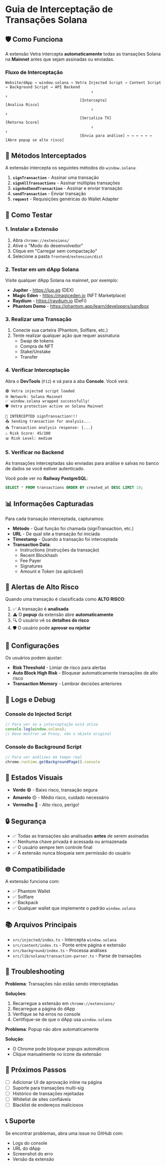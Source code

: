 # Guia de Interceptação de Transações Solana

## 🛡️ Como Funciona

A extensão Vetra intercepta **automaticamente** todas as transações Solana na **Mainnet** antes que sejam assinadas ou enviadas.

### Fluxo de Interceptação

```
Website/dApp → window.solana → Vetra Injected Script → Content Script → Background Script → API Backend
                                      ↓                                      ↓
                                 [Intercepta]                          [Analisa Risco]
                                      ↓                                      ↓
                                 [Serializa TX]                        [Retorna Score]
                                      ↓                                      ↓
                                 [Envia para análise] ← ← ← ← ← ←   [Abre popup se alto risco]
```

## 🎯 Métodos Interceptados

A extensão intercepta os seguintes métodos do `window.solana`:

1. **`signTransaction`** - Assinar uma transação
2. **`signAllTransactions`** - Assinar múltiplas transações
3. **`signAndSendTransaction`** - Assinar e enviar transação
4. **`sendTransaction`** - Enviar transação
5. **`request`** - Requisições genéricas do Wallet Adapter

## 🧪 Como Testar

### 1. Instalar a Extensão

1. Abra `chrome://extensions/`
2. Ative o "Modo do desenvolvedor"
3. Clique em "Carregar sem compactação"
4. Selecione a pasta `frontend/extension/dist`

### 2. Testar em um dApp Solana

Visite qualquer dApp Solana na mainnet, por exemplo:

- **Jupiter** - https://jup.ag (DEX)
- **Magic Eden** - https://magiceden.io (NFT Marketplace)
- **Raydium** - https://raydium.io (DeFi)
- **Phantom Demo** - https://phantom.app/learn/developers/sandbox

### 3. Realizar uma Transação

1. Conecte sua carteira (Phantom, Solflare, etc.)
2. Tente realizar qualquer ação que requer assinatura:
   - Swap de tokens
   - Compra de NFT
   - Stake/Unstake
   - Transfer

### 4. Verificar Interceptação

Abra o **DevTools** (`F12`) e vá para a aba **Console**. Você verá:

```
🟣 Vetra injected script loaded
🌐 Network: Solana Mainnet
✅ window.solana wrapped successfully!
🛡️ Vetra protection active on Solana Mainnet

🎯 INTERCEPTED signTransaction!!!
📤 Sending transaction for analysis...
📥 Transaction analysis response: {...}
⚠️ Risk Score: 45/100
📊 Risk Level: medium
```

### 5. Verificar no Backend

As transações interceptadas são enviadas para análise e salvas no banco de dados se você estiver autenticado.

Você pode ver no **Railway PostgreSQL**:
```sql
SELECT * FROM transactions ORDER BY created_at DESC LIMIT 10;
```

## 📊 Informações Capturadas

Para cada transação interceptada, capturamos:

- **Método** - Qual função foi chamada (signTransaction, etc.)
- **URL** - De qual site a transação foi iniciada
- **Timestamp** - Quando a transação foi interceptada
- **Transaction Data**:
  - Instructions (instruções da transação)
  - Recent Blockhash
  - Fee Payer
  - Signatures
  - Amount e Token (se aplicável)

## 🚨 Alertas de Alto Risco

Quando uma transação é classificada como **ALTO RISCO**:

1. ✅ A transação é **analisada**
2. ⚠️ O **popup** da extensão abre **automaticamente**
3. 🔍 O usuário vê os **detalhes do risco**
4. 🛡️ O usuário pode **aprovar ou rejeitar**

## 🔧 Configurações

Os usuários podem ajustar:

- **Risk Threshold** - Limiar de risco para alertas
- **Auto Block High Risk** - Bloquear automaticamente transações de alto risco
- **Transaction Memory** - Lembrar decisões anteriores

## 📝 Logs e Debug

### Console do Injected Script

```javascript
// Para ver se a interceptação está ativa
console.log(window.solana);
// Deve mostrar um Proxy, não o objeto original
```

### Console do Background Script

```javascript
// Para ver análises em tempo real
chrome.runtime.getBackgroundPage().console
```

## 🎨 Estados Visuais

- **Verde** 🟢 - Baixo risco, transação segura
- **Amarelo** 🟡 - Médio risco, cuidado necessário
- **Vermelho** 🔴 - Alto risco, perigo!

## 🔒 Segurança

- ✅ Todas as transações são analisadas **antes** de serem assinadas
- ✅ Nenhuma chave privada é acessada ou armazenada
- ✅ O usuário sempre tem controle final
- ✅ A extensão nunca bloqueia sem permissão do usuário

## 🌐 Compatibilidade

A extensão funciona com:

- ✅ Phantom Wallet
- ✅ Solflare
- ✅ Backpack
- ✅ Qualquer wallet que implemente o padrão `window.solana`

## 📚 Arquivos Principais

- `src/injected/index.ts` - Intercepta `window.solana`
- `src/content/index.ts` - Ponte entre página e extensão
- `src/background/index.ts` - Processa análises
- `src/lib/solana/transaction-parser.ts` - Parse de transações

## 🐛 Troubleshooting

**Problema**: Transações não estão sendo interceptadas

**Soluções**:
1. Recarregue a extensão em `chrome://extensions/`
2. Recarregue a página do dApp
3. Verifique se há erros no console
4. Certifique-se de que o dApp usa `window.solana`

**Problema**: Popup não abre automaticamente

**Solução**:
- O Chrome pode bloquear popups automáticos
- Clique manualmente no ícone da extensão

## 🚀 Próximos Passos

- [ ] Adicionar UI de aprovação inline na página
- [ ] Suporte para transações multi-sig
- [ ] Histórico de transações rejeitadas
- [ ] Whitelist de sites confiáveis
- [ ] Blacklist de endereços maliciosos

## 📞 Suporte

Se encontrar problemas, abra uma issue no GitHub com:
- Logs do console
- URL do dApp
- Screenshot do erro
- Versão da extensão

